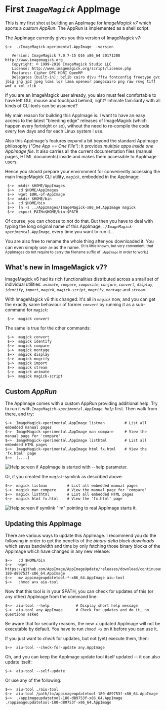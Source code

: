 # First *`ImageMagick`* AppImage

This is my first shot at building an AppImage for *ImageMagick v7* which sports a *custom AppRun*. The AppRun is implemented as a shell script.

The AppImage currently gives you this version of ImageMagick v7:

```
$~>  ./ImageMagick-xperimental.AppImage  -version

   Version: ImageMagick 7.0.7-15 Q16 x86_64 20171208 http://www.imagemagick.org
   Copyright: © 1999-2018 ImageMagick Studio LLC
   License: http://www.imagemagick.org/script/license.php
   Features: Cipher DPC HDRI OpenMP 
   Delegates (built-in): bzlib cairo djvu fftw fontconfig freetype gvc jbig jng jp2 jpeg lcms lqr lzma openexr pangocairo png raw rsvg tiff wmf x xml zlib
```

If you are an ImageMagick user already, you also must feel comfortable to have left GUI, mouse and touchpad behind, right? Intimate familiarity with all kinds of CLI tools can be assumed?

My main reason for building this AppImage is: I want to have an easy access to the latest "bleeding edge" releases of ImageMagick (which happen every fortnight or so), without the need to re-compile the code every few days and for each Linux system I use.

Also this AppImage's features expand a bit beyond the standard AppImage philosophy (*"One App == One File"*): it provides *multiple apps inside one AppImage file*. It also carries all the current documentation files (manual pages, HTML documents) inside and makes them accessible to AppImage users.

Hence you should prepare your environment for conveniently accessing the main ImageMagick CLI utility, *`magick`*,  embedded in the AppImage:

     $~>  mkdir $HOME/AppImages
     $~>  cd $HOME/AppImages
     $~>  wget $URL-of-AppImage
     $~>  mkdir $HOME/bin
     $~>  cd $HOME/bin
     $~>  ln -s ../AppImages/ImageMagick-x86_64.AppImage magick
     $~>  export PATH=$HOME/bin:$PATH

Of course, you can choose to not do that. But then you have to deal with typing the long original name of this AppImage, *`./ImageMagick-xperimental.AppImage`*, every time you want to run it...

You are also free to rename the whole thing after you downloaded it. You can even simply use *`im`* as the name. 
<sup>(It is little known, but very convenient, that AppImages do not require to carry the filename suffix of *`.AppImage`* in order to work.)</sup>

## What's new in ImageMagick v7?

ImageMagick v6 had its rich functionalities distributed across a small set of individual utilities: *`animate`*, *`compare`*,  *`composite`*,  *`conjure`*,  *`convert`*,  *`display`*,  *`identify`*,  *`import`*,  *`magick`*,  *`magick-script`*,  *`mogrify`*,  *`montage`* and  *`stream`*.

With ImageMagick v6 this changed: it's all in *`magick`* now, and you can get the exactly same behaviour of former *`convert`* by running it as a sub-command for *`magick`*:

     $~>  magick convert

The same is true for the other commands:

     $~>  magick convert
     $~>  magick identify
     $~>  magick compare
     $~>  magick montage
     $~>  magick display
     $~>  magick mogrify
     $~>  magick import
     $~>  magick stream
     $~>  magick animate
     $~>  magick magick-script

## Custom *AppRun*

The AppImage comes with a custom AppRun providing additional help. Try to run it with *`ImageMagick-xperimental.AppImage help`* first. Then walk from there, and try:

    $~>  ImageMagick-xperimental.AppImage listman         # List all embedded manual pages
    $~>  ImageMagick-xperimental.AppImage man compare     # View the manual page for 'compare'
    $~>  ImageMagick-xperimental.AppImage listhtml        # List all embedded HTML pages
    $~>  ImageMagick-xperimental.AppImage html fx.html    # View the 'fx.html' page
    $~>  [....]

![Help screen if AppImage is started with `--help` parameter.](https://user-images.githubusercontent.com/4747960/34114984-8b78173a-e414-11e7-8aa0-f05ea2a627db.jpg "Help screen if AppImage is started with `--help` parameter.")


Or, if you created the *`magick`*-symlink as described above:

    $~>  magick listman         # List all embedded manual pages
    $~>  magick man compare     # View the manual page for 'compare'
    $~>  magick listhtml        # List all embedded HTML pages
    $~>  magick html fx.html    # View the 'fx.html' page

![Help screen if symlink *"im"* pointing to real AppImage starts it.](https://user-images.githubusercontent.com/4747960/34114897-4e40b818-e414-11e7-94a7-2f8bf4138aaf.jpg  "Help screen if symlink *'im'* pointing to real AppImage starts it.")

## Updating this AppImage

There are various ways to update this AppImage. I recommend you do the following in order to get the benefits of the *binary delta block downloads* which saves bandwidth and time by only fetching those binary blocks of the AppImage which have changed in any new release:

    $~>   cd $HOME/bin
    $~>   wget https://github.com/AppImage/AppImageUpdate/releases/download/continuous/appimageupdatetool-180-d89753f-x86_64.AppImage
    $~>   mv appimageupdatetool-*-x86_64.AppImage aiu-tool
    $~>   chmod a+x aiu-tool

Now that this tool is in your $PATH, you can check for updates of this (or any other) AppImage from the command line:

    $~>  aiu-tool --help            # Display short help message
    $~>  aiu-tool any.AppImage      # Check for updates and do it, no questions asked

Be aware that for security reasons, the new + updated AppImage will not be executable by default. You have to run *`chmod +x`* on it before you can use it.

If you just want to *check* for updates, but not (yet) execute them, then:

    $~>  aiu-tool --check-for-update any.AppImage

Oh, and you can keep the AppImage update tool itself updated -- it can also update itself:

    $~>  aiu-tool --self-update

Or use any of the following:

    $~>  aiu-tool ./aiu-tool
    $~>  aiu-tool /path/to/appimageupdatetool-180-d89753f-x86_64.AppImage
    $~>  ./appimageupdatetool-180-d89753f-x86_64.AppImage ./appimageupdatetool-180-d89753f-x86_64.AppImage


